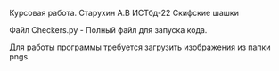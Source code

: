 Курсовая работа. Старухин А.В ИСТбд-22
Скифские шашки

Файл Checkers.py - Полный файл для запуска кода. 


Для работы программы требуется загрузить изображения из папки pngs.

